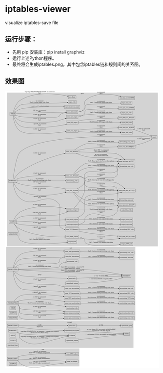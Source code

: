 # iptables-viewer 
visualize iptables-save file 
## 运行步骤：
- 先用 pip 安装库：pip install graphviz 
- 运行上述Python程序。 
- 最终将会生成iptables.png，其中包含iptables链和规则间的关系图。 

## 效果图
![效果图](./iptables_graph.png)
